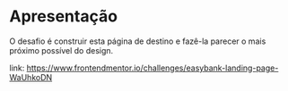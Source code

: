# Apresentação

O desafio é construir esta página de destino e fazê-la parecer o mais próximo possível do design.

link: https://www.frontendmentor.io/challenges/easybank-landing-page-WaUhkoDN
